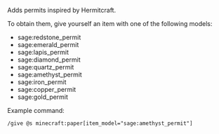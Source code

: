 Adds permits inspired by Hermitcraft.

To obtain them, give yourself an item with one of the following models:

- sage:redstone_permit
- sage:emerald_permit
- sage:lapis_permit
- sage:diamond_permit
- sage:quartz_permit
- sage:amethyst_permit
- sage:iron_permit
- sage:copper_permit
- sage:gold_permit

Example command:
```
/give @s minecraft:paper[item_model="sage:amethyst_permit"]
```
